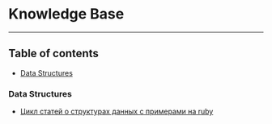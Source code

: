 <h1>Knowledge Base</h1>
<hr>
<h2>Table of contents</h2>

<ul>
  <li><a href="#data-structures">Data Structures</a></li>
</ul>

<h3 id="data-structures">Data Structures</h3>
<ul>
  <li><a href="https://medium.com/amiralles/mastering-data-structures-in-ruby-recap-682a698b90d0">Цикл статей о структурах данных с примерами на ruby</a></li>
</ul>
